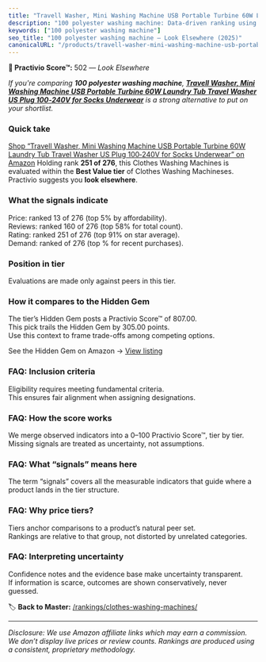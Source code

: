 ```yaml
---
title: "Travell Washer, Mini Washing Machine USB Portable Turbine 60W Laundry Tub Travel Washer US Plug 100‑240V for Socks Underwear"
description: "100 polyester washing machine: Data-driven ranking using the Practivio Score™. Positioned by quality, value, demand, findability, momentum."
keywords: ["100 polyester washing machine"]
seo_title: "100 polyester washing machine — Look Elsewhere (2025)"
canonicalURL: "/products/travell-washer-mini-washing-machine-usb-portable-turbine-60w-laundry-tub-travel-washer-us-plug-100240v-for-socks-underwear-B0C8PN8S57/"
---
```


**🚫 Practivio Score™:** 502 — _Look Elsewhere_


*If you're comparing **100 polyester washing machine**, **[Travell Washer, Mini Washing Machine USB Portable Turbine 60W Laundry Tub Travel Washer US Plug 100‑240V for Socks Underwear](https://www.amazon.com/dp/B0C8PN8S57?tag=practivio-20)** is a strong alternative to put on your shortlist.*
### Quick take
[Shop “Travell Washer, Mini Washing Machine USB Portable Turbine 60W Laundry Tub Travel Washer US Plug 100‑240V for Socks Underwear” on Amazon](https://www.amazon.com/dp/B0C8PN8S57?tag=practivio-20)
Holding rank **251 of 276**, this Clothes Washing Machines is evaluated within the **Best Value tier** of Clothes Washing Machineses.  
Practivio suggests you **look elsewhere**.

### What the signals indicate
Price: ranked 13 of 276 (top 5% by affordability).  
Reviews: ranked 160 of 276 (top 58% for total count).  
Rating: ranked 251 of 276 (top 91% on star average).  
Demand: ranked  of 276 (top % for recent purchases).

### Position in tier
Evaluations are made only against peers in this tier.

### How it compares to the Hidden Gem
The tier’s Hidden Gem posts a Practivio Score™ of 807.00.  
This pick trails the Hidden Gem by 305.00 points.  
Use this context to frame trade-offs among competing options.  

See the Hidden Gem on Amazon → [View listing](https://www.amazon.com/dp/B01N68XF0O?tag=practivio-20)

### FAQ: Inclusion criteria
Eligibility requires meeting fundamental criteria.  
This ensures fair alignment when assigning designations.

### FAQ: How the score works
We merge observed indicators into a 0–100 Practivio Score™, tier by tier.  
Missing signals are treated as uncertainty, not assumptions.

### FAQ: What “signals” means here
The term “signals” covers all the measurable indicators that guide where a product lands in the tier structure.

### FAQ: Why price tiers?
Tiers anchor comparisons to a product’s natural peer set.  
Rankings are relative to that group, not distorted by unrelated categories.

### FAQ: Interpreting uncertainty
Confidence notes and the evidence base make uncertainty transparent.  
If information is scarce, outcomes are shown conservatively, never guessed.


🏷️ **Back to Master:** [/rankings/clothes-washing-machines/](/rankings/clothes-washing-machines/)

---
_Disclosure: We use Amazon affiliate links which may earn a commission. We don’t display live prices or review counts. Rankings are produced using a consistent, proprietary methodology._

